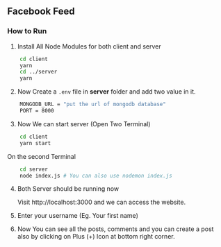 ## Facebook Feed

### How to Run 

1. Install All Node Modules for both client and server

```bash 
    cd client
    yarn
    cd ../server
    yarn
```

2. Now Create a `.env` file in **server** folder and add two value in it.

```bash
    MONGODB_URL = "put the url of mongodb database"
    PORT = 8000
```

3. Now We can start server (Open Two Terminal)

```bash
    cd client
    yarn start
```
On the second Terminal

```bash
    cd server
    node index.js # You can also use nodemon index.js
```

4. Both Server should be running now

     Visit http://localhost:3000 and we can access the website. 

5. Enter your username (Eg. Your first name)

6. Now You can see all the posts, comments and you can create a post also by clicking on Plus (+) Icon at bottom right corner.